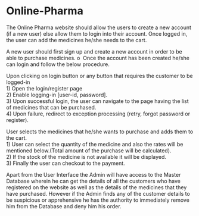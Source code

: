 # Online-Pharma


The Online Pharma website should allow the users to create a new account (if a new user) else allow them to login into their account. Once logged in, the user can add the medicines he/she needs to the cart. 
 
A new user should first sign up and create a new account in order to be able to purchase medicines. 
     o ​ ​Once the account has been created he/she can login and follow the below procedure.
      
Upon clicking on login button or any button that requires the customer to be logged-in <br />
     1)    Open the login/register page <br />
     2)    Enable logging-in [user-id, password]. <br />
     3)    Upon successful login, the user can navigate to the page having the list of medicines that can be purchased. <br />
     4)    Upon failure, redirect to exception processing (retry, forgot password or register).<br />

User selects the medicines that he/she wants to purchase and adds them to the cart.   
     1) User can select the quantity of the medicine and also the rates will be mentioned below.(Total amount of the purchase will be   calculated).  <br />
     2) If the stock of the medicine is not available it will be displayed. <br />
     3) Finally the user can checkout to the payment.  <br />

Apart from the User Interface the Admin will have access to the Master Database wherein he can get the details of all the customers who have registered on the website as well as the details of the medicines that they have purchased. However if the Admin finds any of the customer details to be suspicious or apprehensive he has the authority to immediately remove him from the Database and deny him his order. 
